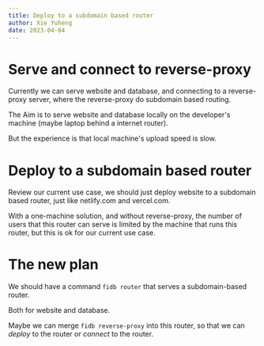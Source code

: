 ```yaml
---
title: Deploy to a subdomain based router
author: Xie Yuheng
date: 2023-04-04
---
```


# Serve and connect to reverse-proxy

Currently we can serve website and database,
and connecting to a reverse-proxy server,
where the reverse-proxy do subdomain based routing.

The Aim is to serve website and database locally
on the developer's machine (maybe laptop behind a internet router).

But the experience is that local machine's upload speed is slow.

# Deploy to a subdomain based router

Review our current use case, we should just
deploy website to a subdomain based router,
just like netlify.com and vercel.com.

With a one-machine solution, and without reverse-proxy,
the number of users that this router can serve
is limited by the machine that runs this router,
but this is ok for our current use case.

# The new plan

We should have a command `fidb router`
that serves a subdomain-based router.

Both for website and database.

Maybe we can merge `fidb reverse-proxy` into this router,
so that we can _deploy_ to the router or _connect_ to the router.
